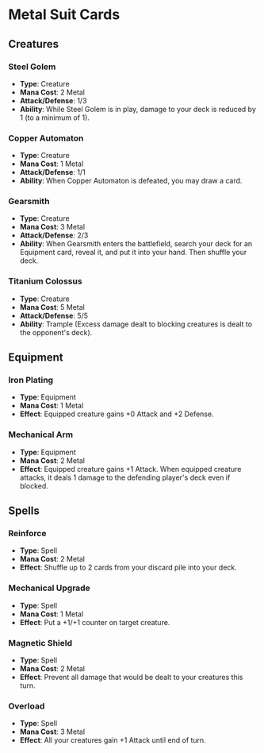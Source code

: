 # Metal Suit Cards

## Creatures

### Steel Golem

- **Type**: Creature
- **Mana Cost**: 2 Metal
- **Attack/Defense**: 1/3
- **Ability**: While Steel Golem is in play, damage to your deck is reduced by 1 (to a minimum of 1).

### Copper Automaton

- **Type**: Creature
- **Mana Cost**: 1 Metal
- **Attack/Defense**: 1/1
- **Ability**: When Copper Automaton is defeated, you may draw a card.

### Gearsmith

- **Type**: Creature
- **Mana Cost**: 3 Metal
- **Attack/Defense**: 2/3
- **Ability**: When Gearsmith enters the battlefield, search your deck for an Equipment card, reveal it, and put it into your hand. Then shuffle your deck.

### Titanium Colossus

- **Type**: Creature
- **Mana Cost**: 5 Metal
- **Attack/Defense**: 5/5
- **Ability**: Trample (Excess damage dealt to blocking creatures is dealt to the opponent's deck).

## Equipment

### Iron Plating

- **Type**: Equipment
- **Mana Cost**: 1 Metal
- **Effect**: Equipped creature gains +0 Attack and +2 Defense.

### Mechanical Arm

- **Type**: Equipment
- **Mana Cost**: 2 Metal
- **Effect**: Equipped creature gains +1 Attack. When equipped creature attacks, it deals 1 damage to the defending player's deck even if blocked.

## Spells

### Reinforce

- **Type**: Spell
- **Mana Cost**: 2 Metal
- **Effect**: Shuffle up to 2 cards from your discard pile into your deck.

### Mechanical Upgrade

- **Type**: Spell
- **Mana Cost**: 1 Metal
- **Effect**: Put a +1/+1 counter on target creature.

### Magnetic Shield

- **Type**: Spell
- **Mana Cost**: 2 Metal
- **Effect**: Prevent all damage that would be dealt to your creatures this turn.

### Overload

- **Type**: Spell
- **Mana Cost**: 3 Metal
- **Effect**: All your creatures gain +1 Attack until end of turn.
